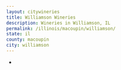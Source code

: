 ```yaml
---
layout: citywineries
title: Williamson Wineries
description: Wineries in Williamson, IL
permalink: /illinois/macoupin/williamson/
state: il
county: macoupin
city: williamson
---
```

-
